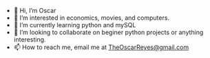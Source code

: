 - 👋 Hi, I’m Oscar 
- 👀 I’m interested in economics, movies, and computers.
- 🌱 I’m currently learning python and mySQL
- 💞️ I’m looking to collaborate on beginer python projects or anything interesting. 
- 📫 How to reach me, email me at TheOscarReyes@gmail.com

